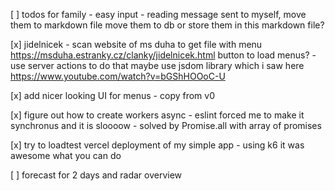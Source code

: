 [ ] todos for family - easy input - reading message sent to myself, move them to markdown file
    move them to db or store them in this markdown file?

[x]  jidelnicek - scan website of ms duha to get file with menu 
    https://msduha.estranky.cz/clanky/jidelnicek.html
    button to load menus? - use server actions to do that
    maybe use jsdom library which i saw here https://www.youtube.com/watch?v=bGShHOOoC-U

[x] add nicer looking UI for menus - copy from v0

[x] figure out how to create workers async - eslint forced me to make it synchronus and it is sloooow - solved by Promise.all with array of promises

[x] try to loadtest vercel deployment of my simple app - using k6 it was awesome what you can do

[ ] forecast for 2 days and radar overview